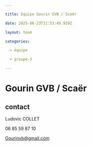 ```yaml
---

title: Équipe Gourin GVB / Scaër

date: 2025-06-23T11:53:49.929Z

layout: team

categories:

  - équipe

  - groupe-3

---
```


# Gourin GVB / Scaër



## contact 

Ludovic COLLET

06 85 59 87 10

Gourinvb@gmail.com

